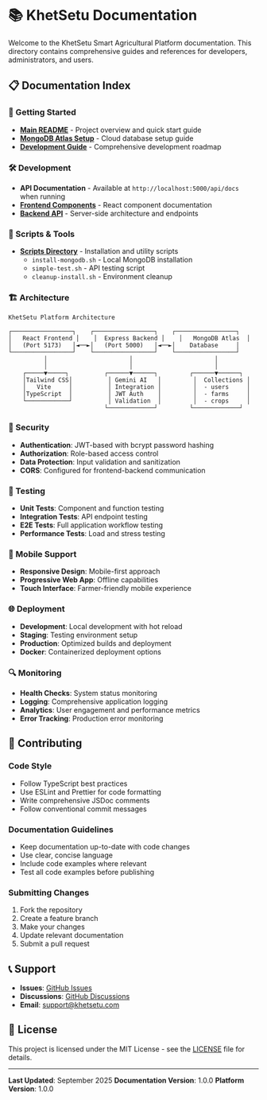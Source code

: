 # 📚 KhetSetu Documentation

Welcome to the KhetSetu Smart Agricultural Platform documentation. This directory contains comprehensive guides and references for developers, administrators, and users.

## 📋 Documentation Index

### 🚀 Getting Started
- **[Main README](../README.md)** - Project overview and quick start guide
- **[MongoDB Atlas Setup](mongodb-atlas-setup.md)** - Cloud database setup guide
- **[Development Guide](development-guide.md)** - Comprehensive development roadmap

### 🛠️ Development
- **API Documentation** - Available at `http://localhost:5000/api/docs` when running
- **[Frontend Components](../frontend/src/components/)** - React component documentation
- **[Backend API](../backend/src/)** - Server-side architecture and endpoints

### 🔧 Scripts & Tools
- **[Scripts Directory](../scripts/)** - Installation and utility scripts
  - `install-mongodb.sh` - Local MongoDB installation
  - `simple-test.sh` - API testing script
  - `cleanup-install.sh` - Environment cleanup

### 🏗️ Architecture

```
KhetSetu Platform Architecture

┌─────────────────┐    ┌─────────────────┐    ┌─────────────────┐
│   React Frontend │    │  Express Backend │    │   MongoDB Atlas  │
│   (Port 5173)   │◄──►│   (Port 5000)   │◄──►│    Database     │
└─────────────────┘    └─────────────────┘    └─────────────────┘
          │                       │                       │
          │                       │                       │
    ┌─────▼─────┐          ┌──────▼──────┐         ┌──────▼──────┐
    │Tailwind CSS│          │ Gemini AI   │         │  Collections │
    │   Vite     │          │ Integration │         │  - users     │
    │TypeScript  │          │ JWT Auth    │         │  - farms     │
    └────────────┘          │ Validation  │         │  - crops     │
                           └─────────────┘         └─────────────┘
```

### 🔐 Security
- **Authentication**: JWT-based with bcrypt password hashing
- **Authorization**: Role-based access control
- **Data Protection**: Input validation and sanitization
- **CORS**: Configured for frontend-backend communication

### 🧪 Testing
- **Unit Tests**: Component and function testing
- **Integration Tests**: API endpoint testing
- **E2E Tests**: Full application workflow testing
- **Performance Tests**: Load and stress testing

### 📱 Mobile Support
- **Responsive Design**: Mobile-first approach
- **Progressive Web App**: Offline capabilities
- **Touch Interface**: Farmer-friendly mobile experience

### 🌐 Deployment
- **Development**: Local development with hot reload
- **Staging**: Testing environment setup
- **Production**: Optimized builds and deployment
- **Docker**: Containerized deployment options

### 🔍 Monitoring
- **Health Checks**: System status monitoring
- **Logging**: Comprehensive application logging
- **Analytics**: User engagement and performance metrics
- **Error Tracking**: Production error monitoring

## 🤝 Contributing

### Code Style
- Follow TypeScript best practices
- Use ESLint and Prettier for code formatting
- Write comprehensive JSDoc comments
- Follow conventional commit messages

### Documentation Guidelines
- Keep documentation up-to-date with code changes
- Use clear, concise language
- Include code examples where relevant
- Test all code examples before publishing

### Submitting Changes
1. Fork the repository
2. Create a feature branch
3. Make your changes
4. Update relevant documentation
5. Submit a pull request

## 📞 Support

- **Issues**: [GitHub Issues](https://github.com/yourusername/khetsetu/issues)
- **Discussions**: [GitHub Discussions](https://github.com/yourusername/khetsetu/discussions)
- **Email**: support@khetsetu.com

## 📄 License

This project is licensed under the MIT License - see the [LICENSE](../LICENSE) file for details.

---

**Last Updated**: September 2025
**Documentation Version**: 1.0.0
**Platform Version**: 1.0.0